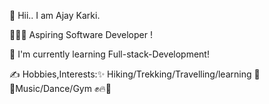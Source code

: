 👋 Hii.. I am Ajay Karki.

👩🏼‍💻 Aspiring Software Developer !

🌱 I'm currently learning Full-stack-Development!

✍️ Hobbies,Interests:✨ Hiking/Trekking/Travelling/learning 🥶✨Music/Dance/Gym ✊🔥🤪


 
